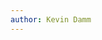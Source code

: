 ```yaml
---
author: Kevin Damm
---
```


<div class="fluid-container">
  <game-board />
  <deck-pile
    :deck=deck
    />
</div>

<script lang="ts" setup>
import GameBoard from './tttr-board.vue'
import DeckPile from './deck-pile.vue'

import { useStorage } from '@vueuse/core'
import { useCardBoard } from './cardboard.ts'
import { useDeck } from './cards-xo'

const history = useStorage('history', {
  outcomes: []
})

const board = useCardBoard()
const deck = useDeck(9)

</script>

<style module>
.wrapper {
  display: flex;
  justify-content: center;
}
</style>

